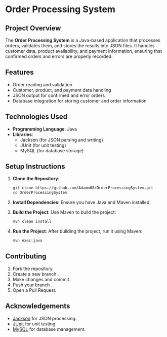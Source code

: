 # Order Processing System

## Project Overview
The **Order Processing System** is a Java-based application that processes orders, validates them, and stores the results into JSON files. It handles customer data, product availability, and payment information, ensuring that confirmed orders and errors are properly recorded.

## Features
- Order reading and validation
- Customer, product, and payment data handling
- JSON output for confirmed and error orders
- Database integration for storing customer and order information

## Technologies Used
- **Programming Language**: Java
- **Libraries**:
  - Jackson (for JSON parsing and writing)
  - JUnit (for unit testing)
  - MySQL (for database storage)

## Setup Instructions

1. **Clone the Repository**:
   ```sh
   git clone https://github.com/Adamo08/OrderProcessingSystem.git
   cd OrderProcessingSystem
   ```

2. **Install Dependencies**:
   Ensure you have Java and Maven installed.

3. **Build the Project**:
   Use Maven to build the project:
   ```sh
   mvn clean install
   ```

4. **Run the Project**:
   After building the project, run it using Maven:
   ```sh
   mvn exec:java
   ```

## Contributing

1. Fork the repository.
2. Create a new branch .
3. Make changes and commit.
4. Push your branch .
5. Open a Pull Request.



## Acknowledgements
- [Jackson](https://github.com/FasterXML/jackson) for JSON processing.
- [JUnit](https://junit.org/junit5/) for unit testing.
- [MySQL](https://www.mysql.com/) for database management.

